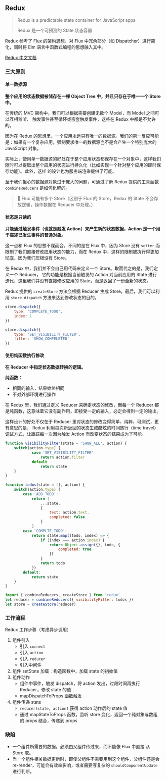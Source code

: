 ## Redux

> Redux is a predictable state container for JavaScript apps
>
> Redux 是一个可预测的 State 状态容器

Redux 参考了 Flux 的架构思想，对 Flux 中冗余部分（如 Dispatcher）进行简化，同时将 Elm 语言中函数式编程的思想融入其中。

[Redux 中文文档](https://github.com/camsong/redux-in-chinese)

### 三大原则

#### 单一数据源

**整个应用的状态数据被储存在一棵 Object Tree 中，并且只存在于唯一一个 Store 中。**

在传统的 MVC 架构中，我们可以根据需要创建无数个 Model，而 Model 之间可以互相监听、 触发事件甚至循环或嵌套触发事件，这些在 Redux 中都是不允许的。 

因为在 Redux 的思想里，一个应用永远只有唯一的数据源。我们的第一反应可能是：如果有一个复杂应用，强制要求唯一的数据源岂不是会产生一个特别庞大的 JavaScript 对象。 

实际上，使用单一数据源的好处在于整个应用状态都保存在一个对象中，这样我们随时可以提取出整个应用的状态进行持久化（比如实现一个针对整个应用的即时保存功能）。此外，这样 的设计也为服务端渲染提供了可能。 

至于我们担心的数据源对象过于庞大的问题，可通过了解 Redux 提供的工具函数 `combineReducers` 是如何化解的。 

> 📌 Flux 可能有多个 Store（区别于 Flux 的 Store，Redux 的 State 不会存放逻辑，操作数据在 Reducer 中处理。）

#### 状态是只读的

**只能通过触发事件（也就是触发 Action）来产生新的状态数据，Action 是一个用于描述已发生事件的普通对象。**

这一点和 Flux 的思想不谋而合，不同的是在 Flux 中，因为 Store 没有 `setter` 而限制了我们直接修改应用状态的能力，而在 Redux 中，这样的限制被执行得更加彻底，因为我们压根没有 Store。

在 Redux 中，我们并不会自己用代码来定义一个 Store。取而代之的是，我们定义一个 Reducer， 它的功能是根据当前触发的 Action 对当前应用的 State 进行迭代，这里我们并没有直接修改应用的 State，而是返回了一份全新的状态。

Redux 提供的 `createStore` 方法会根据 Reducer 生成 Store。最后，我们可以利用 `store.dispatch` 方法来达到修改状态的目的。

```js
store.dispatch({
    type: 'COMPLETE_TODO',
    index: 1
})

store.dispatch({
    type: 'SET_VISIBILITY_FILTER',
    filter: 'SHOW_COMPELETED'
})
```

#### 使用纯函数执行修改 

**在 Reducer 中指定状态数据转换的逻辑。**

**纯函数：**

* 相同的输入，结果始终相同
* 不对外部环境进行操作

在 Redux 里，我们通过定义 Reducer 来确定状态的修改，而每一个 Reducer 都是纯函数，这意味着它没有副作用，即接受一定的输入，必定会得到一定的输出。

这样设计的好处不仅在于 Reducer 里对状态的修改变得简单、纯粹、可测试，更有意思的是， Redux 利用每次新返回的状态生成酷炫的时间旅行（time travel）调试方式，让跟踪每一次因为触发 Action 而改变状态的结果成为了可能。

```js
function visibilityFilter(state = 'SHOW_ALL', action) {
    switch(action.type) {
            case 'SET_VISIBILITY_FILTER'
                return action.filter
            default 
                return state
    }
}
            
function todos(state = [], action) {
    switch(action.type) {
        case 'ADD_TODO':
            return [
                ...state,
                {
                    text: action.text,
                    completed: false
                }
            ]
        case 'COMPLTE_TODO':
            return state.map((todo, index) => {
                if (index === action.index) {
                    return Object.assign({}, todo, {
                        completed: true
                    })
                }
                return todo
            })
        default:
            return state
    }
}

import { combineReducers, createStore } from 'redux'
let reducer = combineReducers({ visibilityFilter: todos })
let store = createStore(reducer)
```

### 工作流程

Redux 工作步骤（考虑异步调用）

1. 组件引入
   * 引入 `connect`
   * 引入 `action`
   * 引入 `reducer`
   * 引入中间件
2. 组件 setState 加载：构造函数中，加载 state 的初始值
3. 组件动作
   * 组件中事件，触发 dispatch，将 action 发出，过段时间再执行 Reducer，修改 state 的值
   * mapDispatchToProps 函数触发
4. 组件传递 state
   * `reducer(state, action)` 获得 action 动作后的 state 值
   * 通过 mapStateToProps 函数，监听 store 变化，返回一个纯对象与数组的 props 结合，传递到 props

### 缺陷

* 一个组件所需要的数据，必须由父组件传过来，而不能像 Flux 中直接 从 Store 取。
* 当一个组件相关数据更新时，即使父组件不需要用到这个组件，父组件还是会 re-render，可能会有效率影响，或者需要写复杂的 `shouldComponentUpdate` 进行判断。